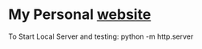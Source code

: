 # My Personal [website](https://edoardocattel.github.io/)

To Start Local Server and testing: python -m http.server
